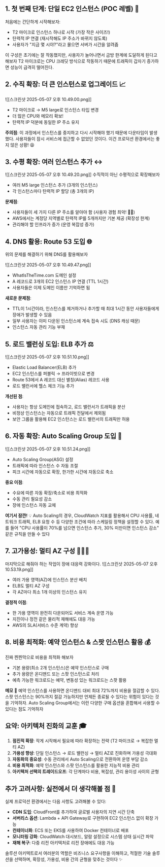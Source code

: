 
## 1. 첫 번째 단계: 단일 EC2 인스턴스 (POC 레벨) 🌱

처음에는 간단하게 시작해보자:

- T2 마이크로 인스턴스 하나로 시작 (가장 작은 사이즈!)
- 탄력적 IP 연결 (재시작해도 IP 주소가 바뀌지 않도록)
- 사용자가 "지금 몇 시야?"라고 물으면 서버가 시간을 알려줌

이 구성은 초기에는 잘 작동했지만, 사용자가 늘어나면서 금방 한계에 도달하게 된다고 해보자 T2 마이크로는 CPU 크레딧 방식으로 작동하기 때문에 트래픽이 갑자기 증가하면 성능이 급격히 떨어진다.

## 2. 수직 확장: 더 큰 인스턴스로 업그레이드 📈
![[스크린샷 2025-05-07 오후 10.49.00.png]]
- T2 마이크로 → M5 large로 인스턴스 타입 변경
- 더 많은 CPU와 메모리 확보!
- 탄력적 IP 덕분에 동일한 IP 주소 유지

**주의점**: 이 과정에서 인스턴스를 중지하고 다시 시작해야 했기 때문에 다운타임이 발생했다. 사용자들이 잠시 서비스에 접근할 수 없었던 것이다. 이건 프로덕션 환경에서는 좋지 않은 상황! 😫

## 3. 수평 확장: 여러 인스턴스 추가 ↔️

![[스크린샷 2025-05-07 오후 10.49.20.png]]
수직적이 아닌 수평적으로 확장해보자
- 여러 M5 large 인스턴스 추가 (3개의 인스턴스)
- 각 인스턴스마다 탄력적 IP 할당 (총 3개의 IP)

**문제점**:

- 사용자들이 세 가지 다른 IP 주소를 알아야 함 (사용자 경험 최악! 🙅‍♀️)
- AWS에서는 계정당 지역별로 탄력적 IP를 5개까지만 기본 제공 (확장성 한계)
- 관리해야 할 인프라가 증가 (운영 복잡성 증가)

## 4. DNS 활용: Route 53 도입 🌐

위의 문제를 해결하기 위해 DNS를 활용해보자

![[스크린샷 2025-05-07 오후 10.49.47.png]]

- WhatIsTheTime.com 도메인 설정
- A 레코드로 3개의 EC2 인스턴스 IP 연결 (TTL 1시간)
- 사용자들은 이제 도메인 이름만 기억하면 됨

**새로운 문제점**:

- TTL이 1시간이라, 인스턴스를 제거하거나 추가할 때 최대 1시간 동안 사용자들에게 장애가 발생할 수 있음
- 일부 사용자는 이미 다운된 인스턴스에 계속 접속 시도 (DNS 캐싱 때문)
- 인스턴스 자동 관리 기능 부재

## 5. 로드 밸런싱 도입: ELB 추가 ⚖️

![[스크린샷 2025-05-07 오후 10.51.10.png]]

- Elastic Load Balancer(ELB) 추가
- EC2 인스턴스를 퍼블릭 → 프라이빗으로 변경
- Route 53에서 A 레코드 대신 별칭(Alias) 레코드 사용
- 로드 밸런서에 헬스 체크 기능 추가

**개선된 점**:

- 사용자는 항상 도메인에 접속하고, 로드 밸런서가 트래픽을 분산
- 비정상 인스턴스는 자동으로 트래픽 전달에서 제외됨
- 보안 그룹을 활용해 EC2 인스턴스는 로드 밸런서의 트래픽만 허용

## 6. 자동 확장: Auto Scaling Group 도입 🤖

![[스크린샷 2025-05-07 오후 10.51.24.png]]

- Auto Scaling Group(ASG) 설정
- 트래픽에 따라 인스턴스 수 자동 조절
- 피크 시간에 자동으로 확장, 한가한 시간에 자동으로 축소

**중요 이점**:

- 수요에 따른 자동 확장/축소로 비용 최적화
- 수동 관리 필요성 감소
- 장애 인스턴스 자동 교체

**여기서 잠깐!** 💡 Auto Scaling의 경우, CloudWatch 지표를 활용해서 CPU 사용률, 네트워크 트래픽, ELB 요청 수 등 다양한 조건에 따라 스케일링 정책을 설정할 수 있다. 예를 들어 "CPU 사용률이 70%를 넘으면 인스턴스 추가, 30% 미만이면 인스턴스 감소" 같은 규칙을 만들 수 있다

## 7. 고가용성: 멀티 AZ 구성 🏢🏢🏢

마지막으로 해줘야 하는 작업이 장애 대응력 강화이다.
![[스크린샷 2025-05-07 오후 10.53.19.png]]
- 여러 가용 영역(AZ)에 인스턴스 분산 배치
- ELB도 멀티 AZ 구성
- 각 AZ마다 최소 1개 이상의 인스턴스 유지

**결정적 이점**:

- 한 가용 영역이 완전히 다운되어도 서비스 계속 운영 가능
- 지진이나 정전 같은 물리적 재해에도 대응 가능
- AWS의 SLA(서비스 수준 계약) 향상

## 8. 비용 최적화: 예약 인스턴스 & 스팟 인스턴스 활용 💰

진짜 찐찐막으로 비용을 최적화 해보자

- 기본 용량(최소 2개 인스턴스)은 예약 인스턴스로 구매
- 추가 용량은 온디맨드 또는 스팟 인스턴스로 처리
- 예측 가능한 워크로드는 예약, 변동성 있는 워크로드는 스팟 활용

**메모** 📝 예약 인스턴스를 사용하면 온디맨드 대비 최대 72%까지 비용을 절감할 수 있다. 스팟 인스턴스는 90%까지 절감 가능하지만 언제든 종료될 수 있다는 위험이 있다는 것을 기억하자. Auto Scaling Group에서는 이런 다양한 구매 옵션을 혼합해서 사용할 수 있다는 점도 기억하자

## 요약: 아키텍처 진화의 교훈 🎓


1. **점진적 확장**: 작게 시작해서 필요에 따라 확장하는 전략 (T2 마이크로 → 복잡한 멀티 AZ)
2. **가용성 향상**: 단일 인스턴스 → 로드 밸런싱 → 멀티 AZ로 진화하며 가용성 극대화
3. **자동화의 중요성**: 수동 관리에서 Auto Scaling으로 전환하여 운영 부담 감소
4. **비용 최적화**: 예약 인스턴스와 스팟 인스턴스를 활용한 지능적 비용 관리
5. **아키텍처 선택의 트레이드오프**: 각 단계마다 비용, 복잡성, 관리 용이성 사이의 균형

## 추가 고려사항: 실전에서 더 생각해볼 점 🧩

실제 프로덕션 환경에서는 다음 사항도 고려해볼 수 있다:

- **CDN 도입**: CloudFront를 추가하여 글로벌 사용자의 지연 시간 단축
- **서버리스 옵션**: Lambda + API Gateway로 구현하여 EC2 인스턴스 없이 확장 가능
- **컨테이너화**: ECS 또는 EKS를 사용하여 Docker 컨테이너로 배포
- **모니터링 강화**: CloudWatch 대시보드, 알람 설정으로 시스템 상태 실시간 파악
- **재해 복구**: 다중 리전 아키텍처로 리전 장애에도 대응 가능

솔루션 아키텍트로서 여러분의 역할은 비즈니스 요구사항을 이해하고, 적절한 기술 솔루션을 선택하며, 확장성, 가용성, 비용 간의 균형을 맞추는 것이다 ✨

